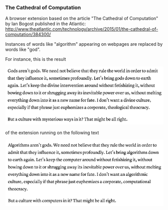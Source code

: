 ### The Cathedral of Computation

A browser extension based on the article "The Cathedral of Computation" by Ian Bogost published in the Atlantic: http://www.theatlantic.com/technology/archive/2015/01/the-cathedral-of-computation/384300/ 

Instances of words like "algorithm" appearing on webpages are replaced by words like "god".

For instance, this is the result 

![Cathedral screenshot 1](https://github.com/andrewwinslow/browser-extensions/blob/master/cathedral/screenshot1.png)

of the extension running on the following text

![Cathedral screenshot 2](https://github.com/andrewwinslow/browser-extensions/blob/master/cathedral/screenshot2.png)

